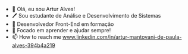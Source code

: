 - 👋 Olá, eu sou Artur Alves!
- 🖊 Sou estudante de Análise e Desenvolvimento de Sistemas
- 📙 Desenvolvedor Front-End em formação
- 💞️ Focado em aprender e ajudar sempre!
- 📫 How to reach me www.linkedin.com/in/artur-mantovani-de-paula-alves-394b4a219

<!---
TutsAlves/TutsAlves is a ✨ special ✨ repository because its `README.md` (this file) appears on your GitHub profile.
You can click the Preview link to take a look at your changes.
--->
